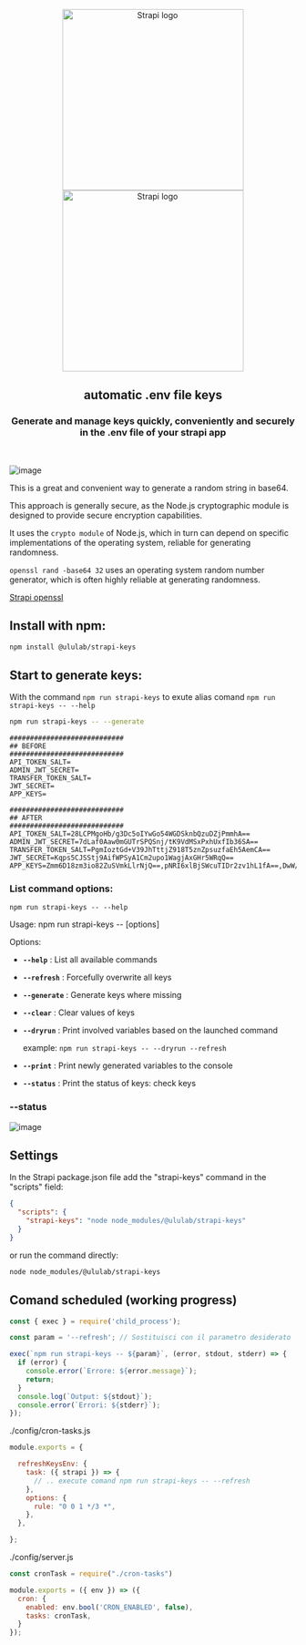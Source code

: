 <p align="center">
  <a href="https://strapi.io/#gh-light-mode-only">
    <img src="https://strapi.io/assets/strapi-logo-dark.svg" width="318px" alt="Strapi logo" />
  </a>
  <a href="https://strapi.io/#gh-dark-mode-only">
    <img src="https://strapi.io/assets/strapi-logo-light.svg" width="318px" alt="Strapi logo" />
  </a>
  
</p>

<h2 align="center"align="center">automatic .env file keys</h2>

<p align="center">
  <h3 align="center">Generate and manage keys quickly, conveniently and securely <br />
  in the .env file of your strapi app</h3>
</p>
    
<br />

![image](https://github-production-user-asset-6210df.s3.amazonaws.com/92667330/293379276-d6225bfb-c668-4ca5-9407-3d5a15029835.gif)

This is a great and convenient way to generate a random string in base64.

This approach is generally secure, as the Node.js cryptographic module is designed to provide secure encryption capabilities.

It uses the `crypto module` of Node.js, which in turn can depend on specific implementations of the operating system, reliable for generating randomness.

`openssl rand -base64 32` uses an operating system random number generator, which is often highly reliable at generating randomness.

[Strapi openssl](https://docs.strapi.io/dev-docs/migration/v4/migration-guide-4.0.6-to-4.1.8#setting-secrets-for-non-development-environments)

## Install with npm:
```bash
npm install @ululab/strapi-keys 
```
## Start to generate keys:


With the command `npm run strapi-keys` to exute alias comand `npm run strapi-keys -- --help`

```bash
npm run strapi-keys -- --generate
```

```env
############################
## BEFORE 
############################
API_TOKEN_SALT=
ADMIN_JWT_SECRET=
TRANSFER_TOKEN_SALT=
JWT_SECRET=
APP_KEYS=

############################
## AFTER
############################
API_TOKEN_SALT=28LCPMgoHb/g3Dc5oIYwGo54WGDSknbQzuDZjPmmhA==
ADMIN_JWT_SECRET=7dLaf0Aaw0mGUTrSPQSnj/tK9VdMSxPxhUxfIb36SA==
TRANSFER_TOKEN_SALT=PgmIoztGd+V39JhTttjZ918T5znZpsuzfaEh5AemCA==
JWT_SECRET=Kqps5CJSStj9AifWPSyA1Cm2upo1WagjAxGHr5WRqQ==
APP_KEYS=Zmm6D18zm3io82ZuSVmkLlrNjQ==,pNRI6xlBjSWcuTIDr2zv1hL1fA==,DwW/7JnK6dFPeo9FIke6tsBx9g==,pINKR6f05Mxx8/fsECTnjAKAMg==
```

### List command options:
```npm
npm run strapi-keys -- --help
```

Usage: npm run strapi-keys -- [options]

Options:
  - **`--help`** :           List all available commands
  - **`--refresh`** :        Forcefully overwrite all keys
  - **`--generate`** :        Generate keys where missing
  - **`--clear`** :           Clear values of keys
  - **`--dryrun`** :          Print involved variables based on the launched command
    
    example: `npm run strapi-keys -- --dryrun --refresh`
  - **`--print`** :           Print newly generated variables to the console
  - **`--status`** :          Print the status of keys: check keys

### --status
![image](https://github.com/ululab/strapi-keys/assets/92667330/d74cb077-8c1b-42e8-b7a7-37b2b6662c7d)

## Settings
In the Strapi package.json file add the "strapi-keys" command in the "scripts" field:
```json
{
  "scripts": {
    "strapi-keys": "node node_modules/@ululab/strapi-keys"
  }
}
```

or run the command directly:
```bash
node node_modules/@ululab/strapi-keys
```



## Comand scheduled (working progress)

```js
const { exec } = require('child_process');

const param = '--refresh'; // Sostituisci con il parametro desiderato

exec(`npm run strapi-keys -- ${param}`, (error, stdout, stderr) => {
  if (error) {
    console.error(`Errore: ${error.message}`);
    return;
  }
  console.log(`Output: ${stdout}`);
  console.error(`Errori: ${stderr}`);
});

```


./config/cron-tasks.js
```js
module.exports = {

  refreshKeysEnv: {
    task: ({ strapi }) => {
      // .. execute comand npm run strapi-keys -- --refresh
    },
    options: {
      rule: "0 0 1 */3 *",
    },
  },

};

```

./config/server.js
```js
const cronTask = require("./cron-tasks")

module.exports = ({ env }) => ({
  cron: {
    enabled: env.bool('CRON_ENABLED', false),
    tasks: cronTask,
  }
});

```



